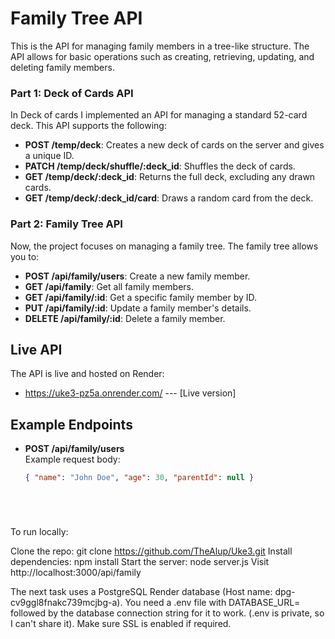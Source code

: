 # Family Tree API

This is the API for managing family members in a tree-like structure. The API allows for basic operations such as creating, retrieving, updating, and deleting family members.



### Part 1: Deck of Cards API 

In Deck of cards I implemented an API for managing a standard 52-card deck. This API supports the following:

- **POST /temp/deck**: Creates a new deck of cards on the server and gives a unique ID.
- **PATCH /temp/deck/shuffle/:deck_id**: Shuffles the deck of cards.
- **GET /temp/deck/:deck_id**: Returns the full deck, excluding any drawn cards.
- **GET /temp/deck/:deck_id/card**: Draws a random card from the deck.

### Part 2: Family Tree API

Now, the project focuses on managing a family tree. The family tree allows you to:

- **POST /api/family/users**: Create a new family member.
- **GET /api/family**: Get all family members.
- **GET /api/family/:id**: Get a specific family member by ID.
- **PUT /api/family/:id**: Update a family member's details.
- **DELETE /api/family/:id**: Delete a family member.

## Live API

The API is live and hosted on Render:

- https://uke3-pz5a.onrender.com/ --- [Live version]


## Example Endpoints

- **POST /api/family/users**  
  Example request body:
  ```json
  { "name": "John Doe", "age": 30, "parentId": null }






To run locally:

Clone the repo:
git clone https://github.com/TheAlup/Uke3.git
Install dependencies:
npm install
Start the server:
node server.js
Visit http://localhost:3000/api/family

The next task uses a PostgreSQL Render database (Host name: dpg-cv9ggl8fnakc739mcjbg-a). You need a .env file with DATABASE_URL= followed by the database connection string for it to work. (.env is private, so I can't share it). Make sure SSL is enabled if required.
